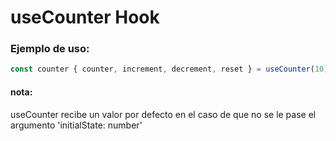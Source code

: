 # useCounter Hook

### Ejemplo de uso:

```js
const counter { counter, increment, decrement, reset } = useCounter(10)
```
#### nota:
useCounter recibe un valor por defecto en el caso de que no se le pase el argumento 'initialState: number'
